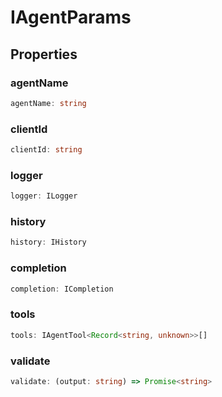# IAgentParams

## Properties

### agentName

```ts
agentName: string
```

### clientId

```ts
clientId: string
```

### logger

```ts
logger: ILogger
```

### history

```ts
history: IHistory
```

### completion

```ts
completion: ICompletion
```

### tools

```ts
tools: IAgentTool<Record<string, unknown>>[]
```

### validate

```ts
validate: (output: string) => Promise<string>
```

